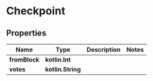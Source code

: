 
# Checkpoint

## Properties
Name | Type | Description | Notes
------------ | ------------- | ------------- | -------------
**fromBlock** | **kotlin.Int** |  | 
**votes** | **kotlin.String** |  | 



